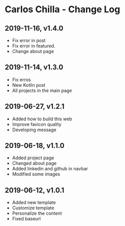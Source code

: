 # Carlos Chilla - Change Log

## 2019-11-16, v1.4.0
- Fix error in post
- Fix error in featured.
- Change about page

## 2019-11-14, v1.3.0
- Fix erros
- New Kotlin post
- All projects in the main page

## 2019-06-27, v1.2.1
- Added how to build this web
- Improve favicon quality
- Developing message 

## 2019-06-18, v1.1.0
- Added project page
- Changed about page
- Added linkedin and github in navbar
- Modified some images

## 2019-06-12, v1.0.1
- Added new template
- Customize template
- Personalize the content
- Fixed baseurl

